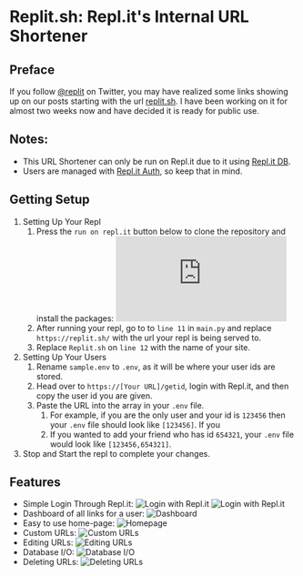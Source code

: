 # Replit.sh: Repl.it's Internal URL Shortener
## Preface
If you follow [@replit](https://twitter.com/replit) on Twitter, you may have realized some links showing up on our posts starting with the url [replit.sh](https://replit.sh). I have been working on it for almost two weeks now and have decided it is ready for public use. 

## Notes:
- This URL Shortener can only be run on Repl.it due to it using [Repl.it DB](https://docs.repl.it/misc/database).
- Users are managed with [Repl.it Auth](https://repl.it/talk/learn/Authenticating-users-with-Replit-Auth/23460), so keep that in mind.

## Getting Setup
1. Setting Up Your Repl
	1. Press the `run on repl.it` button below to clone the repository and install the packages:
[![Run on Repl.it](https://repl.it/badge/github/pieromqwerty/Replit.sh)](https://github.com/pieromqwerty/Replit.sh)
	2. After running your repl, go to to `line 11` in `main.py` and replace `https://replit.sh/` with the url your repl is being served to.
	3. Replace `Replit.sh` on `line 12` with the name of your site.
2. Setting Up Your Users
	1. Rename `sample.env` to `.env`, as it will be where your user ids are stored. 
	2. Head over to `https://[Your URL]/getid`, login with Repl.it, and then copy the user id you are given. 
	3. Paste the URL into the array in your `.env` file. 
		1. For example, if you are the only user and your id is `123456` then your `.env` file should look like `[123456]`. If you 
		2. If you wanted to add your friend who has id `654321`, your `.env` file would look like `[123456,654321]`.
3. Stop and Start the repl to complete your changes.

## Features
- Simple Login Through Repl.it:
![Login with Repl.it](http://static.piemadd.com/blogposts/replit.sh/login1.jpg)
![Login with Repl.it](http://static.piemadd.com/blogposts/replit.sh/login2.jpg)
- Dashboard of all links for a user:
![Dashboard](http://static.piemadd.com/blogposts/replit.sh/dash.jpg)
- Easy to use home-page:
![Homepage](http://static.piemadd.com/blogposts/replit.sh/home.jpg)
- Custom URLs:
![Custom URLs](http://static.piemadd.com/blogposts/replit.sh/custom.jpg)
- Editing URLs:
![Editing URLs](http://static.piemadd.com/blogposts/replit.sh/edit.jpg)
- Database I/O:
![Database I/O](http://static.piemadd.com/blogposts/replit.sh/dbio.jpg)
- Deleting URLs:
![Deleting URLs](http://static.piemadd.com/blogposts/replit.sh/delete.jpg)
